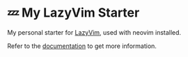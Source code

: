 # 💤 My LazyVim Starter

My personal starter for [LazyVim](https://github.com/LazyVim/LazyVim), used with neovim installed.

Refer to the [documentation](https://lazyvim.github.io/installation) to get more information.

